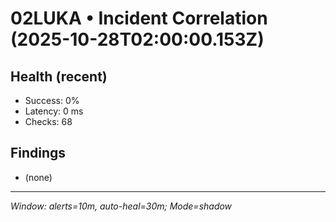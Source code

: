 # 02LUKA • Incident Correlation (2025-10-28T02:00:00.153Z)

## Health (recent)
- Success: 0%
- Latency: 0 ms
- Checks: 68

## Findings
- (none)

---
_Window: alerts=10m, auto-heal=30m; Mode=shadow_